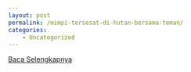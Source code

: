 ```yaml
---
layout: post
permalink: /mimpi-tersesat-di-hutan-bersama-teman/
categories:
    - Uncategorized
---
```


[Baca Selengkapnya](/05)